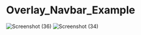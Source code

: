 # Overlay_Navbar_Example

![Screenshot (36)](https://user-images.githubusercontent.com/53976134/71987769-cb705600-3254-11ea-82ab-da9643328f6a.png)
![Screenshot (34)](https://user-images.githubusercontent.com/53976134/71987766-cad7bf80-3254-11ea-9e70-4146541fee00.png)
